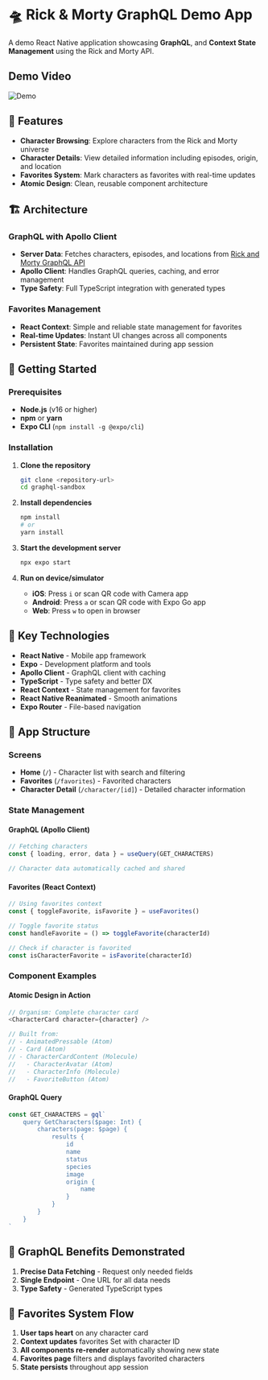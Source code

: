 # 🛸 Rick & Morty GraphQL Demo App

A demo React Native application showcasing **GraphQL**, and **Context State Management** using the Rick and Morty API.

## Demo Video

![Demo](./assets/readme/demo.gif)

## 📱 Features

- **Character Browsing**: Explore characters from the Rick and Morty universe
- **Character Details**: View detailed information including episodes, origin, and location
- **Favorites System**: Mark characters as favorites with real-time updates
- **Atomic Design**: Clean, reusable component architecture

## 🏗️ Architecture

### **GraphQL with Apollo Client**

- **Server Data**: Fetches characters, episodes, and locations from [Rick and Morty GraphQL API](https://rickandmortyapi.com/graphql)
- **Apollo Client**: Handles GraphQL queries, caching, and error management
- **Type Safety**: Full TypeScript integration with generated types

### **Favorites Management**

- **React Context**: Simple and reliable state management for favorites
- **Real-time Updates**: Instant UI changes across all components
- **Persistent State**: Favorites maintained during app session

## 🚀 Getting Started

### Prerequisites

- **Node.js** (v16 or higher)
- **npm** or **yarn**
- **Expo CLI** (`npm install -g @expo/cli`)

### Installation

1. **Clone the repository**

   ```bash
   git clone <repository-url>
   cd graphql-sandbox
   ```

2. **Install dependencies**

   ```bash
   npm install
   # or
   yarn install
   ```

3. **Start the development server**

   ```bash
   npx expo start
   ```

4. **Run on device/simulator**
   - **iOS**: Press `i` or scan QR code with Camera app
   - **Android**: Press `a` or scan QR code with Expo Go app
   - **Web**: Press `w` to open in browser

## 🔧 Key Technologies

- **React Native** - Mobile app framework
- **Expo** - Development platform and tools
- **Apollo Client** - GraphQL client with caching
- **TypeScript** - Type safety and better DX
- **React Context** - State management for favorites
- **React Native Reanimated** - Smooth animations
- **Expo Router** - File-based navigation

## 📱 App Structure

### **Screens**

- **Home** (`/`) - Character list with search and filtering
- **Favorites** (`/favorites`) - Favorited characters
- **Character Detail** (`/character/[id]`) - Detailed character information

### **State Management**

#### **GraphQL (Apollo Client)**

```typescript
// Fetching characters
const { loading, error, data } = useQuery(GET_CHARACTERS)

// Character data automatically cached and shared
```

#### **Favorites (React Context)**

```typescript
// Using favorites context
const { toggleFavorite, isFavorite } = useFavorites()

// Toggle favorite status
const handleFavorite = () => toggleFavorite(characterId)

// Check if character is favorited
const isCharacterFavorite = isFavorite(characterId)
```

### **Component Examples**

#### **Atomic Design in Action**

```typescript
// Organism: Complete character card
<CharacterCard character={character} />

// Built from:
// - AnimatedPressable (Atom)
// - Card (Atom)
// - CharacterCardContent (Molecule)
//   - CharacterAvatar (Atom)
//   - CharacterInfo (Molecule)
//   - FavoriteButton (Atom)
```

#### **GraphQL Query**

```typescript
const GET_CHARACTERS = gql`
	query GetCharacters($page: Int) {
		characters(page: $page) {
			results {
				id
				name
				status
				species
				image
				origin {
					name
				}
			}
		}
	}
`
```

## 📝 GraphQL Benefits Demonstrated

1. **Precise Data Fetching** - Request only needed fields
2. **Single Endpoint** - One URL for all data needs
3. **Type Safety** - Generated TypeScript types

## 🔄 Favorites System Flow

1. **User taps heart** on any character card
2. **Context updates** favorites Set with character ID
3. **All components re-render** automatically showing new state
4. **Favorites page** filters and displays favorited characters
5. **State persists** throughout app session
